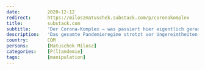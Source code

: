 ```yaml
---
date:          2020-12-12
redirect:      https://miloszmatuschek.substack.com/p/coronakomplex
title:         substack.com
subtitle:      'Der Corona-Komplex – was passiert hier eigentlich gerade?'
description:   'Das gesamte Pandemieregime strotzt vor Ungereimtheiten und Widersprüchen. Es ist an der Zeit, dass es in tausend Teile zerspringt. Auftakt zu einer mehrteiligen Serie.'
country:       COM
persons:       [Matuschek Milosz]
categories:    [P(l)andemie]
tags:          [manipulation]
---
```

